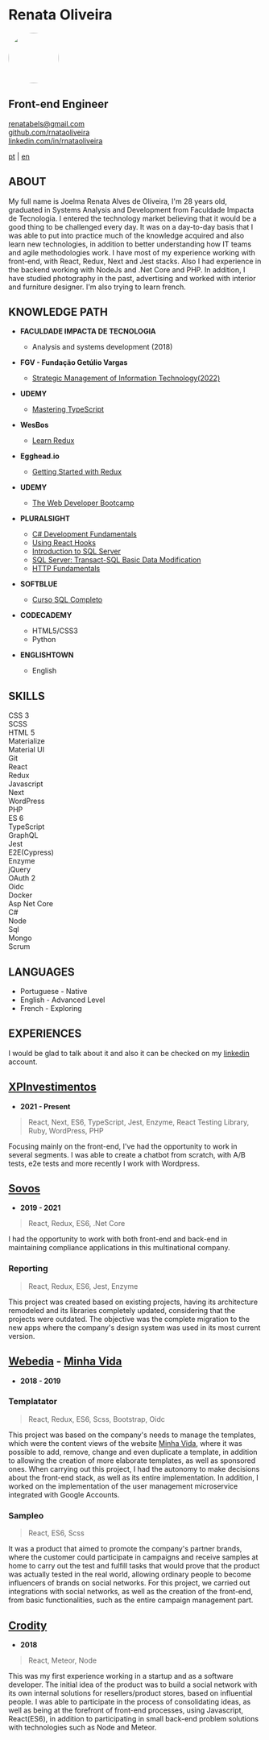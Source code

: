 # **Renata Oliveira**

<img src="https://media.licdn.com/dms/image/D4D03AQG2nmhCq3NnaA/profile-displayphoto-shrink_800_800/0/1674506430890?e=1685577600&v=beta&t=TZLUZRsUTL3WVA40khY66vI0R3xrzNBm2sWcHt6EZcM" style="border-radius: 50%;" width="100px"/>

## Front-end Engineer  

renatabels@gmail.com  
[github.com/rnataoliveira](https://github.com/rnataoliveira/)  
[linkedin.com/in/rnataoliveira](https://www.linkedin.com/in/rnataoliveira/)

<a href="https://rnataoliveira.github.io/resume/">pt</a> | <a href="https://rnataoliveira.github.io/resume/readme-en">en</a>

## **ABOUT**
My full name is Joelma Renata Alves de Oliveira, I'm 28 years old, graduated in Systems Analysis and Development from Faculdade Impacta de Tecnologia. I entered the technology market believing that it would be a good thing to be challenged every day. It was on a day-to-day basis that I was able to put into practice much of the knowledge acquired and also learn new technologies, in addition to better understanding how IT teams and agile methodologies work. I have most of my experience working with front-end, with React, Redux, Next and Jest stacks. Also I had experience in the backend working with NodeJs and .Net Core and PHP.
In addition, I have studied photography in the past, advertising and worked with interior and furniture designer. I'm also trying to learn french.  

## **KNOWLEDGE PATH**
- **FACULDADE IMPACTA DE TECNOLOGIA**
  - Analysis and systems development (2018)   

- **FGV - Fundação Getúlio Vargas**  
  - [Strategic Management of Information Technology(2022)](https://brasilopenbadge.com.br/pages/badge/04c6c822b7a4a13f73608a8cee353a74)  

- **UDEMY**
  - [Mastering TypeScript](https://github.com/rnataoliveira/resume/blob/master/certificates/CertificateTypeScript.jpeg)

- **WesBos**  
  - [Learn Redux](https://courses.wesbos.com/account/access/5a5f67c3d70b6b62cecad30b)

- **Egghead.io**  
  - [Getting Started with Redux](https://egghead.io/courses/getting-started-with-redux)

- **UDEMY**
  - [The Web Developer Bootcamp](https://www.udemy.com/the-web-developer-bootcamp/learn/v4/overview)

- **PLURALSIGHT**
  - [C# Development Fundamentals]()
  - [Using React Hooks]()
  - [Introduction to SQL Server](https://github.com/rnataoliveira/resume/blob/master/certificates/CertificateIntroductionToSQLServer.pdf)
  - [SQL Server: Transact-SQL Basic Data Modification](https://github.com/rnataoliveira/resume/blob/master/certificates/SQLServer-Transact-SQL%20Basic%20Data%20Modification.pdf)
  - [HTTP Fundamentals](https://github.com/rnataoliveira/resume/blob/master/certificates/HTTPFundamentals.pdf)

- **SOFTBLUE**
  - [Curso SQL Completo](https://github.com/rnataoliveira/resume/blob/master/certificates/CURSO-SQL.pdf)

- **CODECADEMY**
  - HTML5/CSS3 
  - Python 

- **ENGLISHTOWN**
  - English

## **SKILLS**
CSS 3  
SCSS  
HTML 5   
Materialize  
Material UI  
Git  
React  
Redux  
Javascript  
Next  
WordPress  
PHP  
ES 6   
TypeScript  
GraphQL  
Jest  
E2E(Cypress)  
Enzyme    
jQuery  
OAuth 2   
Oidc  
Docker  
Asp Net Core  
C#  
Node  
Sql  
Mongo  
Scrum  

## **LANGUAGES**
- Portuguese - Native
- English - Advanced Level  
- French - Exploring  

## **EXPERIENCES**

I would be glad to talk about it and also it can be checked on my [linkedin](https://www.linkedin.com/in/rnataoliveira/) account.

## **[XPInvestimentos](https://www.xpi.com.br/)**  
- **2021 - Present**  

> React, Next, ES6, TypeScript, Jest, Enzyme, React Testing Library, Ruby, WordPress, PHP  

Focusing mainly on the front-end, I've had the opportunity to work in several segments. I was able to create a chatbot from scratch, with A/B tests, e2e tests and more recently I work with Wordpress.  

## **[Sovos](https://sovos.com/)**  
- **2019 - 2021**  
> React, Redux, ES6, .Net Core  

I had the opportunity to work with both front-end and back-end in maintaining compliance applications in this multinational company.  

### **Reporting**  
>React, Redux, ES6, Jest, Enzyme  

This project was created based on existing projects, having its architecture remodeled and its libraries completely updated, considering that the projects were outdated. The objective was the complete migration to the new apps where the company's design system was used in its most current version.  

## **[Webedia](http://www.webedia.com.br/) - [Minha Vida](https://minhavida.com.br/)**  
- **2018 - 2019**  

### **Templatator**
> React, Redux, ES6, Scss, Bootstrap, Oidc  

This project was based on the company's needs to manage the templates, which were the content views of the website [Minha Vida](https://minhavida.com.br), where it was possible to add, remove, change and even duplicate a template, in addition to allowing the creation of more elaborate templates, as well as sponsored ones. When carrying out this project, I had the autonomy to make decisions about the front-end stack, as well as its entire implementation. In addition, I worked on the implementation of the user management microservice integrated with Google Accounts.  


### **Sampleo**
>React, ES6, Scss  

It was a product that aimed to promote the company's partner brands, where the customer could participate in campaigns and receive samples at home to carry out the test and fulfill tasks that would prove that the product was actually tested in the real world, allowing ordinary people to become influencers of brands on social networks. For this project, we carried out integrations with social networks, as well as the creation of the front-end, from basic functionalities, such as the entire campaign management part.  

## **[Crodity](https://www.crodity.com/)**  
- **2018**  
> React, Meteor, Node  

This was my first experience working in a startup and as a software developer. The initial idea of ​​the product was to build a social network with its own internal solutions for resellers/product stores, based on influential people. I was able to participate in the process of consolidating ideas, as well as being at the forefront of front-end processes, using Javascript, React(ES6), in addition to participating in small back-end problem solutions with technologies such as Node and Meteor.  
